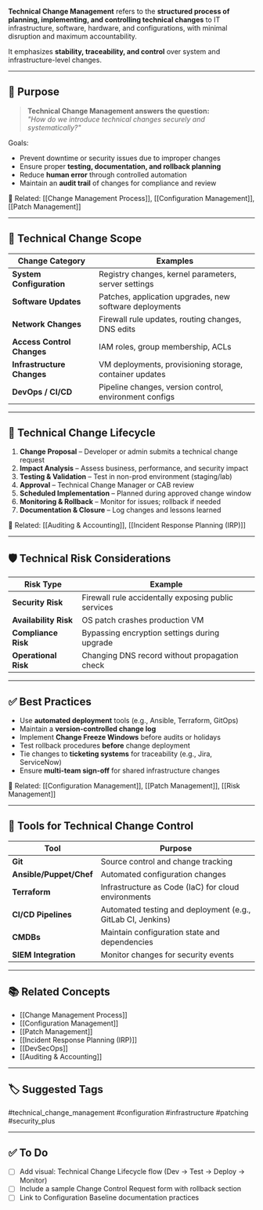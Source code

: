**Technical Change Management** refers to the **structured process of planning, implementing, and controlling technical changes** to IT infrastructure, software, hardware, and configurations, with minimal disruption and maximum accountability.

It emphasizes **stability, traceability, and control** over system and infrastructure-level changes.

---

## 🎯 Purpose

> **Technical Change Management answers the question:**  
> _"How do we introduce technical changes securely and systematically?"_

Goals:
- Prevent downtime or security issues due to improper changes
- Ensure proper **testing, documentation, and rollback planning**
- Reduce **human error** through controlled automation
- Maintain an **audit trail** of changes for compliance and review

📎 Related: [[Change Management Process]], [[Configuration Management]], [[Patch Management]]

---

## 🧱 Technical Change Scope

| Change Category        | Examples                                                  |
|------------------------|-----------------------------------------------------------|
| **System Configuration** | Registry changes, kernel parameters, server settings     |
| **Software Updates**     | Patches, application upgrades, new software deployments |
| **Network Changes**      | Firewall rule updates, routing changes, DNS edits       |
| **Access Control Changes**| IAM roles, group membership, ACLs                      |
| **Infrastructure Changes**| VM deployments, provisioning storage, container updates|
| **DevOps / CI/CD**       | Pipeline changes, version control, environment configs  |

---

## 🔄 Technical Change Lifecycle

1. **Change Proposal** – Developer or admin submits a technical change request
2. **Impact Analysis** – Assess business, performance, and security impact
3. **Testing & Validation** – Test in non-prod environment (staging/lab)
4. **Approval** – Technical Change Manager or CAB review
5. **Scheduled Implementation** – Planned during approved change window
6. **Monitoring & Rollback** – Monitor for issues; rollback if needed
7. **Documentation & Closure** – Log changes and lessons learned

📎 Related: [[Auditing & Accounting]], [[Incident Response Planning (IRP)]]

---

## 🛡 Technical Risk Considerations

| Risk Type            | Example                                                  |
|-----------------------|-----------------------------------------------------------|
| **Security Risk**      | Firewall rule accidentally exposing public services       |
| **Availability Risk**  | OS patch crashes production VM                            |
| **Compliance Risk**    | Bypassing encryption settings during upgrade              |
| **Operational Risk**   | Changing DNS record without propagation check            |

---

## ✅ Best Practices

- Use **automated deployment** tools (e.g., Ansible, Terraform, GitOps)
- Maintain a **version-controlled change log**
- Implement **Change Freeze Windows** before audits or holidays
- Test rollback procedures **before** change deployment
- Tie changes to **ticketing systems** for traceability (e.g., Jira, ServiceNow)
- Ensure **multi-team sign-off** for shared infrastructure changes

📎 Related: [[Configuration Management]], [[Patch Management]], [[Risk Management]]

---

## 🧰 Tools for Technical Change Control

| Tool                 | Purpose                                             |
|----------------------|-----------------------------------------------------|
| **Git**               | Source control and change tracking                 |
| **Ansible/Puppet/Chef**| Automated configuration changes                    |
| **Terraform**         | Infrastructure as Code (IaC) for cloud environments|
| **CI/CD Pipelines**   | Automated testing and deployment (e.g., GitLab CI, Jenkins) |
| **CMDBs**             | Maintain configuration state and dependencies      |
| **SIEM Integration**  | Monitor changes for security events                |

---

## 📚 Related Concepts

- [[Change Management Process]]
- [[Configuration Management]]
- [[Patch Management]]
- [[Incident Response Planning (IRP)]]
- [[DevSecOps]]
- [[Auditing & Accounting]]

---

## 🏷 Suggested Tags

#technical_change_management #configuration #infrastructure #patching #security_plus

---

## ✅ To Do

- [ ] Add visual: Technical Change Lifecycle flow (Dev → Test → Deploy → Monitor)
- [ ] Include a sample Change Control Request form with rollback section
- [ ] Link to Configuration Baseline documentation practices
